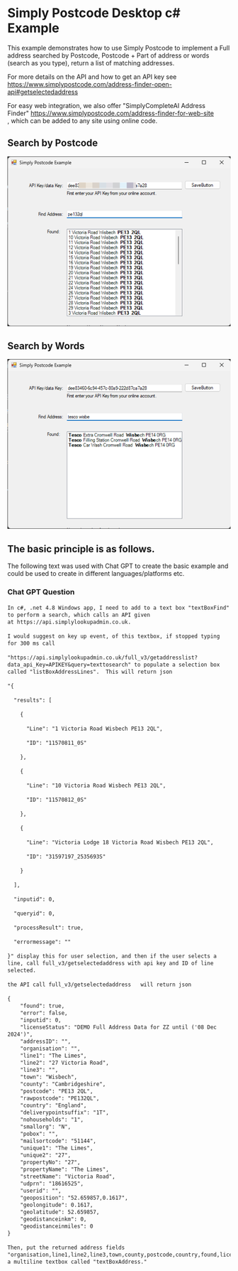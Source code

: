 # Simply Postcode Desktop c# Example
 
This example demonstrates how to use Simply Postcode to implement a Full address searched by
Postcode, Postcode + Part of address or words (search as you type), return a list of matching addresses.

For more details on the API and how to get an API key see https://www.simplypostcode.com/address-finder-open-api#getselectedaddress

For easy web integration, we also offer "SimplyCompleteAI Address Finder" https://www.simplypostcode.com/address-finder-for-web-site , which can be added to any site using online code.

## Search by Postcode
![Screenshot of it in action.](/images/screen1.png)

## Search by Words
![Screenshot of it in action.](/images/screen2.png)

## The basic principle is as follows.   

The following text was used with Chat GPT to create the basic example and could be used to create in different languages/platforms etc.

### Chat GPT Question 

```
In c#, .net 4.8 Windows app, I need to add to a text box "textBoxFind" to perform a search, which calls an API given at https://api.simplylookupadmin.co.uk.   

I would suggest on key up event, of this textbox, if stopped typing for 300 ms call

"https://api.simplylookupadmin.co.uk/full_v3/getaddresslist?data_api_Key=APIKEY&query=texttosearch" to populate a selection box called "listBoxAddressLines".  This will return json

"{

  "results": [

    {

      "Line": "1 Victoria Road Wisbech PE13 2QL",

      "ID": "11570811_0S"

    },

    {

      "Line": "10 Victoria Road Wisbech PE13 2QL",

      "ID": "11570812_0S"

    },

    {

      "Line": "Victoria Lodge 18 Victoria Road Wisbech PE13 2QL",

      "ID": "31597197_2535693S"

    }

  ],

  "inputid": 0,

  "queryid": 0,

  "processResult": true,

  "errormessage": ""

}" display this for user selection, and then if the user selects a line, call full_v3/getselectedaddress with api key and ID of line selected.

the API call full_v3/getselectedaddress   will return json

{ 
    "found": true, 
    "error": false, 
    "inputid": 0, 
    "licenseStatus": "DEMO Full Address Data for ZZ until ('08 Dec 2024')", 
    "addressID": "", 
    "organisation": "", 
    "line1": "The Limes", 
    "line2": "27 Victoria Road", 
    "line3": "", 
    "town": "Wisbech", 
    "county": "Cambridgeshire", 
    "postcode": "PE13 2QL", 
    "rawpostcode": "PE132QL", 
    "country": "England", 
    "deliverypointsuffix": "1T", 
    "nohouseholds": "1", 
    "smallorg": "N", 
    "pobox": "", 
    "mailsortcode": "51144", 
    "unique1": "The Limes", 
    "unique2": "27", 
    "propertyNo": "27", 
    "propertyName": "The Limes", 
    "streetName": "Victoria Road", 
    "udprn": "18616525", 
    "userid": "", 
    "geoposition": "52.659857,0.1617", 
    "geolongitude": 0.1617, 
    "geolatitude": 52.659857, 
    "geodistanceinkm": 0, 
    "geodistanceinmiles": 0 
}

Then, put the returned address fields "organisation,line1,line2,line3,town,county,postcode,country,found,licenseStatus" into a multiline textbox called "textBoxAddress."  
```




